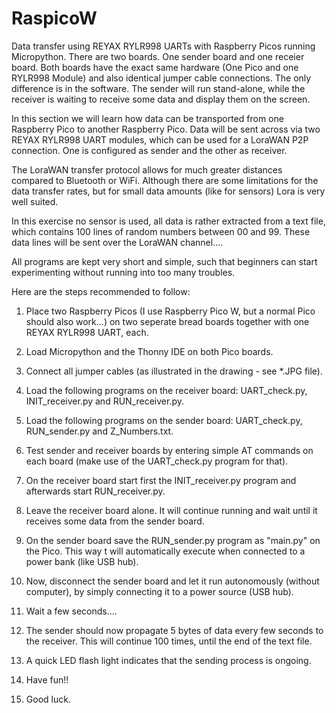 # RaspicoW
Data transfer using REYAX RYLR998 UARTs with Raspberry Picos running Micropython. 
There are two boards. One sender board and one receier board. 
Both boards have the exact same hardware (One Pico and one RYLR998 Module) and also identical jumper cable connections. 
The only difference is in the software. The sender will run stand-alone, while the receiver is waiting to receive some data and display them on the screen. 

In this section we will learn how data can be transported from one Raspberry Pico to another Raspberry Pico. Data will be sent across 
via two REYAX RYLR998 UART modules, which can be used for a LoraWAN P2P connection. One is configured as sender and the other as receiver. 

The LoraWAN transfer protocol allows for much greater distances compared to Bluetooth or WiFi. 
Although there are some limitations for the data transfer rates, but for small data amounts (like for sensors) Lora is very well suited. 

In this exercise no sensor is used, all data is rather extracted from a text file, which contains 100 lines of random numbers between 00 and 99. 
These data lines will be sent over the LoraWAN channel....

All programs are kept very short and simple, such that beginners can start experimenting without running into too many troubles. 

Here are the steps recommended to follow: 
1. Place two Raspberry Picos (I use Raspberry Pico W, but a normal Pico should also work...) on two seperate bread boards together with one REYAX RYLR998 UART, each.
2. Load Micropython and the Thonny IDE on both Pico boards.
3. Connect all jumper cables (as illustrated in the drawing - see *.JPG file).
4. Load the following programs on the receiver board: UART_check.py, INIT_receiver.py and RUN_receiver.py.
5. Load the following programs on the  sender  board: UART_check.py, RUN_sender.py and Z_Numbers.txt.
6. Test sender and receiver boards by entering simple AT commands on each board (make use of the UART_check.py program for that).
7. On the receiver board start first the INIT_receiver.py program and afterwards start RUN_receiver.py.
8. Leave the receiver board alone. It will continue running and wait until it receives some data from the sender board. 
9. On the sender board save the RUN_sender.py program as "main.py" on the Pico. This way t will automatically execute when connected to a power bank (like USB hub).   
8. Now, disconnect the sender board and let it run autonomously (without computer), by simply connecting it to a power source (USB hub).
10. Wait a few seconds....
11. The sender should now propagate 5 bytes of data every few seconds to the receiver. This will continue 100 times, until the end of the text file.
12. A quick LED flash light indicates that the sending process is ongoing. 

13. Have fun!!
14. Good luck.
   
